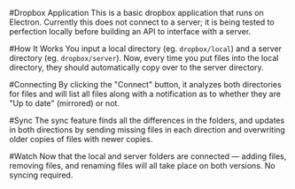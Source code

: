#Dropbox Application
This is a basic dropbox application that runs on Electron. Currently this does not connect to a server; it is being tested to perfection locally before building an API to interface with a server.

#How It Works
You input a local directory (eg. `dropbox/local`) and a server directory (eg. `dropbox/server`). Now, every time you put files into the local directory, they should automatically copy over to the server directory.

#Connecting
By clicking the "Connect" button, it analyzes both directories for files and will list all files along with a notification as to whether they are "Up to date" (mirrored) or not.

#Sync
The sync feature finds all the differences in the folders, and updates in both directions by sending missing files in each direction and overwriting older copies of files with newer copies.

#Watch
Now that the local and server folders are connected &mdash; adding files, removing files, and renaming files will all take place on both versions. No syncing required.
